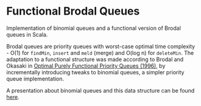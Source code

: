 
Functional Brodal Queues
====

Implementation of binomial queues and a functional version of Brodal queues in Scala.

Brodal queues are priority queues with worst-case optimal time complexity - O(1) for `findMin`, `insert` and `meld` (merge) and O(log n) for `deleteMin`. The adaptation to a functional structure was made according to Brodal and Okasaki in [Optimal Purely Functional Priority Queues (1996)](ftp://ftp.daimi.au.dk/pub/BRICS/BRICS/Reports/RS/96/37/BRICS-RS-96-37.pdf), by incrementally introducing tweaks to binomial queues, a simpler priority queue implementation.

A presentation about binomial queues and this data structure can be found [here](http://prezi.com/f78h9tvmgouw/binomial-queues/).
